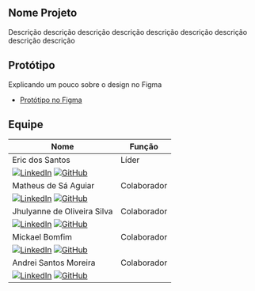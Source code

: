 
## Nome Projeto

Descrição descrição descrição descrição descrição descrição descrição descrição descrição


## Protótipo

Explicando um pouco sobre o design no Figma

- [Protótipo no Figma](https://www.figma.com/proto/LORUBHOAslcrdlxm4cmG1k/Projeto-TC?node-id=29-3&t=5p3KI7paY5xloXdi-1&scaling=scale-down-width)


## Equipe
| Nome             | Função                                |
|------------------|---------------------------------------|
| Eric dos Santos  | Líder |
| [![LinkedIn](https://img.shields.io/badge/linkedin-%230077B5.svg?&style=for-the-badge&logo=linkedin&logoColor=white)](https://www.linkedin.com/in/shirlei-peixoto-b9a03b56/) [![GitHub](https://img.shields.io/badge/github-%23121011.svg?&style=for-the-badge&logo=github&logoColor=white)](https://github.com/shirleipeixoto) |
| Matheus de Sá Aguiar   | Colaborador                     |
| [![LinkedIn](https://img.shields.io/badge/linkedin-%230077B5.svg?&style=for-the-badge&logo=linkedin&logoColor=white)](https://www.linkedin.com/in/joaopaulolimalves/) [![GitHub](https://img.shields.io/badge/github-%23121011.svg?&style=for-the-badge&logo=github&logoColor=white)](https://github.com/Jplimalves) |
| Jhulyanne de Oliveira Silva      | Colaborador |
| [![LinkedIn](https://img.shields.io/badge/linkedin-%230077B5.svg?&style=for-the-badge&logo=linkedin&logoColor=white)](https://www.linkedin.com/in/uesleijesus/) [![GitHub](https://img.shields.io/badge/github-%23121011.svg?&style=for-the-badge&logo=github&logoColor=white)](https://github.com/eUesleiJesus) |
| Mickael Bomfim    | Colaborador                       |
| [![LinkedIn](https://img.shields.io/badge/linkedin-%230077B5.svg?&style=for-the-badge&logo=linkedin&logoColor=white)](https://www.linkedin.com/in/cicero-marques-6220a524a/) [![GitHub](https://img.shields.io/badge/github-%23121011.svg?&style=for-the-badge&logo=github&logoColor=white)](https://github.com) |
| Andrei Santos Moreira    | Colaborador                       |
| [![LinkedIn](https://img.shields.io/badge/linkedin-%230077B5.svg?&style=for-the-badge&logo=linkedin&logoColor=white)](https://www.linkedin.com/in/datawithlau/) [![GitHub](https://img.shields.io/badge/github-%23121011.svg?&style=for-the-badge&logo=github&logoColor=white)](https://github.com/laumariano) |


